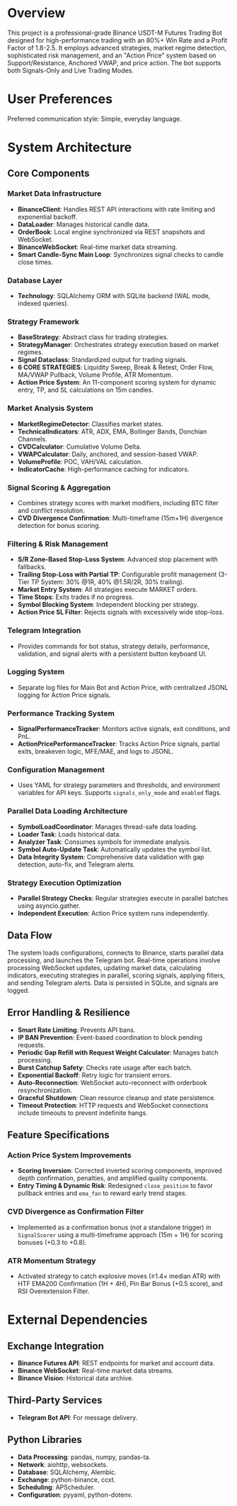 # Overview

This project is a professional-grade Binance USDT-M Futures Trading Bot designed for high-performance trading with an 80%+ Win Rate and a Profit Factor of 1.8-2.5. It employs advanced strategies, market regime detection, sophisticated risk management, and an "Action Price" system based on Support/Resistance, Anchored VWAP, and price action. The bot supports both Signals-Only and Live Trading Modes.

# User Preferences

Preferred communication style: Simple, everyday language.

# System Architecture

## Core Components

### Market Data Infrastructure
- **BinanceClient**: Handles REST API interactions with rate limiting and exponential backoff.
- **DataLoader**: Manages historical candle data.
- **OrderBook**: Local engine synchronized via REST snapshots and WebSocket.
- **BinanceWebSocket**: Real-time market data streaming.
- **Smart Candle-Sync Main Loop**: Synchronizes signal checks to candle close times.

### Database Layer
- **Technology**: SQLAlchemy ORM with SQLite backend (WAL mode, indexed queries).

### Strategy Framework
- **BaseStrategy**: Abstract class for trading strategies.
- **StrategyManager**: Orchestrates strategy execution based on market regimes.
- **Signal Dataclass**: Standardized output for trading signals.
- **6 CORE STRATEGIES**: Liquidity Sweep, Break & Retest, Order Flow, MA/VWAP Pullback, Volume Profile, ATR Momentum.
- **Action Price System**: An 11-component scoring system for dynamic entry, TP, and SL calculations on 15m candles.

### Market Analysis System
- **MarketRegimeDetector**: Classifies market states.
- **TechnicalIndicators**: ATR, ADX, EMA, Bollinger Bands, Donchian Channels.
- **CVDCalculator**: Cumulative Volume Delta.
- **VWAPCalculator**: Daily, anchored, and session-based VWAP.
- **VolumeProfile**: POC, VAH/VAL calculation.
- **IndicatorCache**: High-performance caching for indicators.

### Signal Scoring & Aggregation
- Combines strategy scores with market modifiers, including BTC filter and conflict resolution.
- **CVD Divergence Confirmation**: Multi-timeframe (15m+1H) divergence detection for bonus scoring.

### Filtering & Risk Management
- **S/R Zone-Based Stop-Loss System**: Advanced stop placement with fallbacks.
- **Trailing Stop-Loss with Partial TP**: Configurable profit management (3-Tier TP System: 30% @1R, 40% @1.5R/2R, 30% trailing).
- **Market Entry System**: All strategies execute MARKET orders.
- **Time Stops**: Exits trades if no progress.
- **Symbol Blocking System**: Independent blocking per strategy.
- **Action Price SL Filter**: Rejects signals with excessively wide stop-loss.

### Telegram Integration
- Provides commands for bot status, strategy details, performance, validation, and signal alerts with a persistent button keyboard UI.

### Logging System
- Separate log files for Main Bot and Action Price, with centralized JSONL logging for Action Price signals.

### Performance Tracking System
- **SignalPerformanceTracker**: Monitors active signals, exit conditions, and PnL.
- **ActionPricePerformanceTracker**: Tracks Action Price signals, partial exits, breakeven logic, MFE/MAE, and logs to JSONL.

### Configuration Management
- Uses YAML for strategy parameters and thresholds, and environment variables for API keys. Supports `signals_only_mode` and `enabled` flags.

### Parallel Data Loading Architecture
- **SymbolLoadCoordinator**: Manages thread-safe data loading.
- **Loader Task**: Loads historical data.
- **Analyzer Task**: Consumes symbols for immediate analysis.
- **Symbol Auto-Update Task**: Automatically updates the symbol list.
- **Data Integrity System**: Comprehensive data validation with gap detection, auto-fix, and Telegram alerts.

### Strategy Execution Optimization
- **Parallel Strategy Checks**: Regular strategies execute in parallel batches using asyncio.gather.
- **Independent Execution**: Action Price system runs independently.

## Data Flow
The system loads configurations, connects to Binance, starts parallel data processing, and launches the Telegram bot. Real-time operations involve processing WebSocket updates, updating market data, calculating indicators, executing strategies in parallel, scoring signals, applying filters, and sending Telegram alerts. Data is persisted in SQLite, and signals are logged.

## Error Handling & Resilience
- **Smart Rate Limiting**: Prevents API bans.
- **IP BAN Prevention**: Event-based coordination to block pending requests.
- **Periodic Gap Refill with Request Weight Calculator**: Manages batch processing.
- **Burst Catchup Safety**: Checks rate usage after each batch.
- **Exponential Backoff**: Retry logic for transient errors.
- **Auto-Reconnection**: WebSocket auto-reconnect with orderbook resynchronization.
- **Graceful Shutdown**: Clean resource cleanup and state persistence.
- **Timeout Protection**: HTTP requests and WebSocket connections include timeouts to prevent indefinite hangs.

## Feature Specifications

### Action Price System Improvements
- **Scoring Inversion**: Corrected inverted scoring components, improved depth confirmation, penalties, and amplified quality components.
- **Entry Timing & Dynamic Risk**: Redesigned `close_position` to favor pullback entries and `ema_fan` to reward early trend stages.

### CVD Divergence as Confirmation Filter
- Implemented as a confirmation bonus (not a standalone trigger) in `SignalScorer` using a multi-timeframe approach (15m + 1H) for scoring bonuses (+0.3 to +0.8).

### ATR Momentum Strategy
- Activated strategy to catch explosive moves (≥1.4× median ATR) with HTF EMA200 Confirmation (1H + 4H), Pin Bar Bonus (+0.5 score), and RSI Overextension Filter.

# External Dependencies

## Exchange Integration
- **Binance Futures API**: REST endpoints for market and account data.
- **Binance WebSocket**: Real-time market data streams.
- **Binance Vision**: Historical data archive.

## Third-Party Services
- **Telegram Bot API**: For message delivery.

## Python Libraries
- **Data Processing**: pandas, numpy, pandas-ta.
- **Network**: aiohttp, websockets.
- **Database**: SQLAlchemy, Alembic.
- **Exchange**: python-binance, ccxt.
- **Scheduling**: APScheduler.
- **Configuration**: pyyaml, python-dotenv.